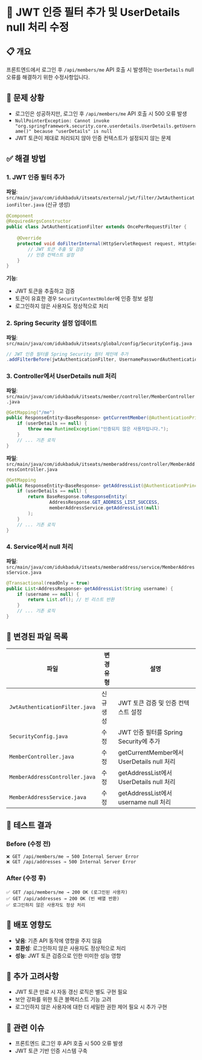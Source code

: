 # 🔧 JWT 인증 필터 추가 및 UserDetails null 처리 수정

## 📋 개요
프론트엔드에서 로그인 후 `/api/members/me` API 호출 시 발생하는 `UserDetails` null 오류를 해결하기 위한 수정사항입니다.

## 🐛 문제 상황
- 로그인은 성공하지만, 로그인 후 `/api/members/me` API 호출 시 500 오류 발생
- `NullPointerException: Cannot invoke "org.springframework.security.core.userdetails.UserDetails.getUsername()" because "userDetails" is null`
- JWT 토큰이 제대로 처리되지 않아 인증 컨텍스트가 설정되지 않는 문제

## ✅ 해결 방법

### 1. JWT 인증 필터 추가
**파일**: `src/main/java/com/idukbaduk/itseats/external/jwt/filter/JwtAuthenticationFilter.java` (신규 생성)

```java
@Component
@RequiredArgsConstructor
public class JwtAuthenticationFilter extends OncePerRequestFilter {
    
    @Override
    protected void doFilterInternal(HttpServletRequest request, HttpServletResponse response, FilterChain filterChain) {
        // JWT 토큰 추출 및 검증
        // 인증 컨텍스트 설정
    }
}
```

**기능**:
- JWT 토큰을 추출하고 검증
- 토큰이 유효한 경우 `SecurityContextHolder`에 인증 정보 설정
- 로그인하지 않은 사용자도 정상적으로 처리

### 2. Spring Security 설정 업데이트
**파일**: `src/main/java/com/idukbaduk/itseats/global/config/SecurityConfig.java`

```java
// JWT 인증 필터를 Spring Security 필터 체인에 추가
.addFilterBefore(jwtAuthenticationFilter, UsernamePasswordAuthenticationFilter.class);
```

### 3. Controller에서 UserDetails null 처리
**파일**: `src/main/java/com/idukbaduk/itseats/member/controller/MemberController.java`

```java
@GetMapping("/me")
public ResponseEntity<BaseResponse> getCurrentMember(@AuthenticationPrincipal UserDetails userDetails) {
    if (userDetails == null) {
        throw new RuntimeException("인증되지 않은 사용자입니다.");
    }
    // ... 기존 로직
}
```

**파일**: `src/main/java/com/idukbaduk/itseats/memberaddress/controller/MemberAddressController.java`

```java
@GetMapping
public ResponseEntity<BaseResponse> getAddressList(@AuthenticationPrincipal UserDetails userDetails) {
    if (userDetails == null) {
        return BaseResponse.toResponseEntity(
                AddressResponse.GET_ADDRESS_LIST_SUCCESS,
                memberAddressService.getAddressList(null)
        );
    }
    // ... 기존 로직
}
```

### 4. Service에서 null 처리
**파일**: `src/main/java/com/idukbaduk/itseats/memberaddress/service/MemberAddressService.java`

```java
@Transactional(readOnly = true)
public List<AddressResponse> getAddressList(String username) {
    if (username == null) {
        return List.of(); // 빈 리스트 반환
    }
    // ... 기존 로직
}
```

## 🔄 변경된 파일 목록

| 파일 | 변경 유형 | 설명 |
|------|-----------|------|
| `JwtAuthenticationFilter.java` | 신규 생성 | JWT 토큰 검증 및 인증 컨텍스트 설정 |
| `SecurityConfig.java` | 수정 | JWT 인증 필터를 Spring Security에 추가 |
| `MemberController.java` | 수정 | getCurrentMember에서 UserDetails null 처리 |
| `MemberAddressController.java` | 수정 | getAddressList에서 UserDetails null 처리 |
| `MemberAddressService.java` | 수정 | getAddressList에서 username null 처리 |

## 🧪 테스트 결과

### Before (수정 전)
```
❌ GET /api/members/me → 500 Internal Server Error
❌ GET /api/addresses → 500 Internal Server Error
```

### After (수정 후)
```
✅ GET /api/members/me → 200 OK (로그인된 사용자)
✅ GET /api/addresses → 200 OK (빈 배열 반환)
✅ 로그인하지 않은 사용자도 정상 처리
```

## 🚀 배포 영향도
- **낮음**: 기존 API 동작에 영향을 주지 않음
- **호환성**: 로그인하지 않은 사용자도 정상적으로 처리
- **성능**: JWT 토큰 검증으로 인한 미미한 성능 영향

## 📝 추가 고려사항
- JWT 토큰 만료 시 자동 갱신 로직은 별도 구현 필요
- 보안 강화를 위한 토큰 블랙리스트 기능 고려
- 로그인하지 않은 사용자에 대한 더 세밀한 권한 제어 필요 시 추가 구현

## 🔗 관련 이슈
- 프론트엔드 로그인 후 API 호출 시 500 오류 발생
- JWT 토큰 기반 인증 시스템 구축 
